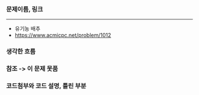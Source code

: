 ### 문제이름, 링크
---
- 유기농 배추
- https://www.acmicpc.net/problem/1012

### 생각한 흐름


### 참조 -> 이 문제 못품


### 코드첨부와 코드 설명, 틀린 부분
```cpp

```


